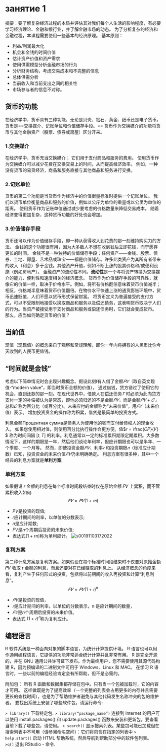 
# занятие 1
摘要：要了解复杂经济过程的本质并评估其对我们每个人生活的影响程度，有必要学习经济理论、金融和银行业，并了解金融市场的动态。
为了分析复杂的经济和金融过程，本课程需要使用一些基本的经济原理。
基本原则：
* 利益/利润最大化
* 机会和金钱的时间价值
* 估计资产价值和资产需求
* 使用供需模型分析金融市场的行为
* 分析财务结构，考虑交易成本和不完整的信息
* 总体供需分析
* 当前收入和当前支出之间的相关性
* 市场参与者的信息不对称。

## 货币的功能
在经济学中，货币具有三种功能，无论是贝壳、钻石、黄金、纸币还是电子货币。 货币是==交换媒介、记账单位和价值储存手段。== 货币作为交换媒介的功能将货币与其他金融资产（股票、债券或房屋）区分开来。
### 1.交换媒介
在经济学中，货币充当交换媒介； 它们用于支付商品和服务的费用。 使用货币作为交换媒介可以减少花费在交换交易上的时间，从而提高经济效率。
例如，一种没有货币的易货经济，商品和服务直接与其他商品和服务进行交换。
### 2.记账单位
货币的第二个功能是当货币作为经济中的价值衡量标准时提供一个记账单位。 我们以货币单位衡量商品和服务的价值，例如以公斤为单位的重量或以公里为单位的距离。
使用货币作为记账单位通过减少要考虑的价格数量来降低交易成本。 随着经济变得更加复杂，这种货币功能的好处也会增加。
### 3.价值储存手段
货币还可以作为价值储存手段，即一种从获得收入到花费的那一刻维持购买力的方法。
金钱的这个功能很有用，因为大多数人不想在收到钱后立即花钱，而宁愿存更长的时间。
金钱不是一种独特的价值储存手段；任何资产——金钱、股票、债券、土地、房屋、艺术品或珠宝——都是价值储存。许多此类资产为其所有者带来的收入（利息）多于金钱。其他资产升值，例如不断上涨的股票价格和/或便利设施（例如房地产）。
金融资产的流动性不同。**流动性**是一个与将资产转换为交换媒介的能力、便利性和速度相关的经济概念。
货币作为价值储存手段的可靠性，就像它的价值一样，取决于价格水平。例如，将所有价格翻倍意味着货币价值减半；相反，价格减半意味着货币价值翻倍。在物价水平快速上涨的通货膨胀环境中，货币迅速贬值，人们不愿以货币形式保留财富。
将货币定义为普遍接受的支付方式，可以不受限制地接受以换取商品和服务以及偿还债务，这表明货币取决于人们的行为。当资产被接受用于支付商品和服务或偿还债务时，它们就会变成货币。
那么，应当如何确定货币的价值？
## 当前值
现值（现现值）的概念来自于观察和常规理解，即你一年内将拥有的人民币比你今天收到的人民币更值钱。
## “时间就是金钱”
考虑以下简单情况时会出现兴趣概念。假设此刻𝑡有人借了金额$𝑃𝑉$（取自英文现值-“modern value”，即当时货币金额的价值）。
通过借钱，贷方错过了使用它的机会，直到还款的那一刻。在现代世界中，借款人在偿还债务$𝑇$ 时必须为此向贷方支付一定的补偿被认为是常态，即他必须归还的不是金额$𝑃𝑉$，而是金额$𝑃𝑉+𝐶$ 。总和$𝐶$ 称为百分比（或百分比）。未来应付的金额称为“未来价值”，用$𝐹𝑉$（未来价值）表示。
增加投资资金的操作称为积累，借贷是最简单的投资方式。

利息金额Процентная сумма是债务人为使用他的钱而支付给债权人的现金收入。
如果您使用相对值，则使用百分比执行操作会更方便。值$𝑟 = \frac{𝐶𝑃}{𝑉} $ 称为时间间隔 $[t, T]$ 的利率。利息通常以一定的标准累积期限定期累积。大多数情况下，这样的期限是一年，然后他们谈论年利率，但应计期限也可以是半年、一个季度、一个月等。
然而，即使投资金额$𝑃𝑉$、利率$𝑟$ 和投资期限$𝑛$（标准应计期数）已知，投资资金的未来价值$𝐹𝑉$仍未明确确定。
利息方案有很多种，其中一个经典的利息方案就是**单利方案**.
### 单利方案
如果假设 𝑟 金额的利息在每个标准时间段结束时仅在原始金额 𝑃𝑉 上累积，而不管累积收入如何:
$$𝐹𝑉 = 𝑃𝑉 (1 + 𝑟𝑛)$$
* $PV$是投资的现值;
* $r$应计期间的利率，以单位的分数表示;
* $n$是应计期数;
* $FV$是$n$个周期后投资的未来价值;
* 表达式$(1 + rn)$称为单利应计。
![s00191103172022](img/s00191103172022.png)
### 复利方案
第二种计息方案是复利方案。如果假设在每个标准时间段结束时不仅要对原始金额 𝑃𝑉 收取 r 金额的利息，而且还要对在已经赚取的利息上。
从经济概念的角度来看，复利产生于任何形式的投资，包括将以前期间的收入再投资和计算“利息利息”。$$𝐹𝑉 = 𝑃𝑉 (1 + 𝑟)^n$$
* $𝑃𝑉$是投资的现值，
* $𝑟$是应计期间的利率，以单位的分数表示，n 是应计期间的数量，
* $𝐹𝑉$是$n$个周期后投资的未来价值。
* 表达式 $(1 + 𝑟)^𝑛$称为复利应计。
## 编程语言
R 软件系统是一种面向对象的脚本语言，为统计计算提供环境。 R 语言也可以用作通用编程语言，它提供的功能非常适合统计计算并且非常有用。
R 是完全开源的，并在 GNU 通用公共许可证下发布。作为最终用户，您不需要使用其源代码构建 R，因为预编译的二进制文件可用于 Windows、Linux 和 MAC。
在学习 R 语言时，一些以前的编程经验肯定会有所帮助，但不是必需的。

附加包：
所有 R 函数和数据集都存储在包中。只有当一个包被加载时，它的内容才可用。
这样做既是为了提高效率（一个完整的列表会占用更多的内存并且需要更长的查找时间），也是为了帮助维护者避免与其他代码发生名称冲突的包的维护者。
要找出系统上安装了哪些软件包，请运行命令:

```> library()```
下载特定包.
```> library(“package_name”)```
连接到 Internet 的用户可以使用 install.packages() 和 update.packages() 函数来安装和更新包。要查看当前下载了哪些包，请使用。
```> search()```
显示搜索列表。某些包可能已加载但在搜索列表中不可用（请参阅命名空间）：它们将包含在指定的列表中
```> help.start()```
启动 HTML 帮助系统，然后导航到帮助部分中的软件包列表。
```>q()```
退出 RStudio - 命令.
